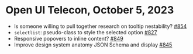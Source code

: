 Open UI Telecon, October 5, 2023
=================================
- Is someone willing to pull together research on tooltip nestability? [#854](https://github.com/openui/open-ui/issues/854)
- `selectlist`: pseudo-class to style the selected option [#827](https://github.com/openui/open-ui/issues/827)
- Responsive popovers to inline content? [#849](https://github.com/openui/open-ui/issues/849)
- Improve design system anatomy JSON Schema and display [#845](https://github.com/openui/open-ui/issues/845)
